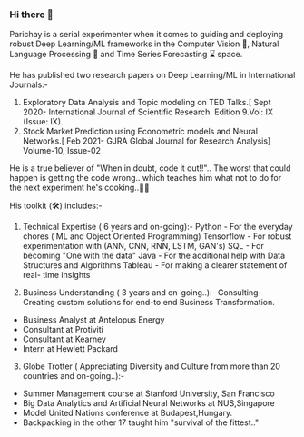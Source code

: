 ### Hi there 👋

<!--
**pxp210115/pxp210115** is a ✨ _special_ ✨ repository because its `README.md` (this file) appears on your GitHub profile.

Here are some ideas to get you started:

- 🔭 I’m currently working on ...
- 🌱 I’m currently learning ...
- 👯 I’m looking to collaborate on ...
- 🤔 I’m looking for help with ...
- 💬 Ask me about ...
- 📫 How to reach me: ...
- 😄 Pronouns: ...
- ⚡ Fun fact: ...
-->

Parichay is a serial experimenter when it comes to guiding and deploying robust Deep Learning/ML frameworks in the Computer Vision :eyes:, Natural Language Processing :speech_balloon: and Time Series Forecasting :hourglass: space.

He has published two research papers on Deep Learning/ML in International Journals:-
1) Exploratory Data Analysis and Topic modeling on TED Talks.[ Sept 2020- International Journal of
Scientific Research. Edition 9.Vol: IX (Issue: IX).
2) Stock Market Prediction using Econometric models and Neural Networks.[ Feb 2021- GJRA
Global Journal for Research Analysis] Volume-10, Issue-02

He is a true believer of "When in doubt, code it out!!".. The worst that could happen is getting the code wrong.. which teaches him what not to do for the next experiment he's cooking..👨‍🍳

His toolkit (🛠) includes:-

1) Technical Expertise ( 6 years and on-going):- 
Python - For the everyday chores ( ML and Object Oriented Programming)
Tensorflow - For robust experimentation with (ANN, CNN, RNN, LSTM, GAN's)
SQL - For becoming "One with the data"
Java - For the additional help with Data Structures and Algorithms
Tableau - For making a clearer statement of real- time insights

2) Business Understanding ( 3 years and on-going..):- 
Consulting- Creating custom solutions for end-to end Business Transformation.
* Business Analyst at Antelopus Energy
* Consultant at Protiviti
* Consultant at Kearney
* Intern at Hewlett Packard

3) Globe Trotter ( Appreciating Diversity and Culture from more than 20 countries and on-going..):-
* Summer Management course at Stanford University, San Francisco
* Big Data Analytics and Artificial Neural Networks at NUS,Singapore 
* Model United Nations conference at Budapest,Hungary.
* Backpacking in the other 17 taught him "survival of the fittest.."
